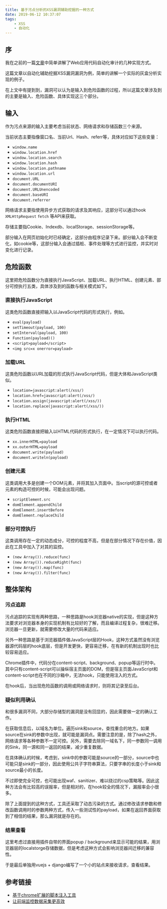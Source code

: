 ```yaml
---
title: 基于污点分析的XSS漏洞辅助挖掘的一种方式
date: 2019-06-12 10:37:07
tags:
    - XSS
    - 自动化
---
```


## 序

我在之前的一篇[文章](https://lylemi.github.io/2019/04/06/Web-Application-Auto-Audit/)中简单讲解了Web应用代码自动化审计的几种实现方式。

这篇文章以自动化辅助挖掘XSS漏洞漏洞为例，简单的讲解一个实际的灰盒分析实现的例子。

<!--more-->

在上文中有提到到，漏洞可以认为是输入到危险函数的过程，所以这篇文章涉及到的主要是输入、危险函数、具体实现这三个部分。

## 输入

作为污点来源的输入主要考虑当前状态、网络请求和存储函数三个来源。

当前状态主要指像窗口名、当前Url、Hash、referr等，具体对应如下这些变量：

- `window.name`
- `window.location.href`
- `window.location.search`
- `window.location.hash`
- `window.location.pathname`
- `window.location.url`
- `document.URL`
- `document.documentURI`
- `document.URLUnencoded`
- `document.baseURI`
- `document.referrer`

网络请求主要指使用异步方式获取的请求及其响应，这部分可以通过hook `XMLHttpRequest` `fetch` 等API来获取。

存储主要指Cookie、Indexdb、localStorage、sessionStorage等。

部分输入在网页初始化时已经确定，这部分由程序记录下来。部分输入会不断变化，如cookie等，这部分输入会通过插桩、事件处理等方式进行监控，并实时对变化进行记录。

## 危险函数

这里把危险函数分为直接执行JavaScript、加载URL、执行HTML、创建元素、部分可控执行五类，具体涉及到的函数与相关模式如下。

### 直接执行JavaScript

这类危险函数直接把输入以JavaScript代码的形式执行，例如。

- `eval(payload)`
- `setTimeout(payload, 100)`
- `setInterval(payload, 100)`
- `Function(payload)()`
- `<script>payload</script>`
- `<img src=x onerror=payload>`

### 加载URL

这类危险函数以URL加载的形式执行JavaScript代码，但是大体和JavaScript类似。

- `location=javascript:alert(/xss/)`
- `location.href=javascript:alert(/xss/)`
- `location.assign(javascript:alert(/xss/))`
- `location.replace(javascript:alert(/xss/))`

### 执行HTML

这类危险函数直接把输入以HTML代码的形式执行，在一定情况下可以执行代码。

- `xx.innerHTML=payload`
- `xx.outerHTML=payload`
- `document.write(payload)`
- `document.writeln(payload)`

### 创建元素

这类调用大多是创建一个DOM元素，并将其加入页面中。当script的源可控或者元素的构造可控的时候，可能会出现问题。

- `scriptElement.src`
- `domElement.appendChild`
- `domElement.insertBefore`
- `domElement.replaceChild`

### 部分可控执行

这类调用存在一定的动态成分，可控的程度不高，但是在部分情况下存在价值，因此在工具中加入了对其的监控。

- `(new Array()).reduce(func)`
- `(new Array()).reduceRight(func)`
- `(new Array()).map(func)`
- `(new Array()).filter(func)`

## 整体架构

### 污点追踪

污点追踪的实现有两种思路，一种思路是hook浏览器native的实现，但是这种方法要求对浏览器本身的实现机制有比较好的了解，而且编译过程复杂，很难迁移。浏览器一旦更新，就需要修改大量的代码来适应。

另外一种思路是基于浏览器插件做JavaScript层的Hook，这种方式虽然没有浏览器源代码层的hook底层，但是开发更快，更容易迁移，在有新的机制出现时也比较容易适应。

Chrome插件中，代码分在content-script、background、popup等运行时中。其中只有content-script可以操纵宿主页面的DOM，但是宿主页面JavaScript和content-script也在不同的沙箱中，无法hook，只能使用注入的方式。

在hook后，当出现危险函数的调用或网络请求时，则将其记录至后台。

### 疑似利用确认

和很多漏洞不同，大部分存储型的漏洞是没有回显的，因此需要做一定的确认工作。

在获取信息后，以域名为单位。遍历sink和source，查找重合的地方。如果source在sink的参数中出现，就可能是漏洞点。需要注意的是，除了hash之外，网络请求等各种参数不一定可控。另外，需要去除同一域名下，同一参数同一调用的Sink，同一源和同一返回的结果，减少重复数据。

在具体确认的时候，考虑到，sink中的参数可能是source的一部分，source中也可能只是sink的一部分，因此使用公共子字符串算法，只要字串的长度小于sink和source最小的长度。

不过即使完全可控，也可能出现waf、sanitizer、难以绕过的csp策略等。因此这种方法会有比较高的误报率，但是相对的，在hook较全的情况下，漏报率会小很多。

除了上面提到的这种方式，工具还采取了动态污染的方式。通过修改请求参数和修改函数调用时的参数两种方式，传入一些测试性的payload，如果在返回界面获取到了相信的结果，那么漏洞就是存在的。

### 结果查看

这里考虑过直接用插件自带的界面popup / background来显示可能的结果，用浏览器层的localstorge存储数据，但是考虑这种方式会影响浏览器间迁移的兼容性。

于是最后单独用vuejs + django编写了一个小的站点来接收请求，查看结果。

## 参考链接

+ [基于chrome扩展的脚本注入工具](https://zhuanlan.zhihu.com/p/27427557)
+ [让前端监控数据采集更高效](https://segmentfault.com/a/1190000018918875)

